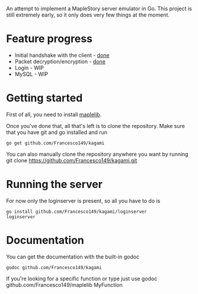 An attempt to implement a MapleStory server emulator in Go.
This project is still extremely early, so it only does very few things at the moment.

Feature progress
============
* Initial handshake with the client - [done](http://www.hnng.moe/f/49)
* Packet decryption/encryption - [done](http://hnng.moe/f/4m)
* Login - WIP
* MySQL - WIP

Getting started
============
First of all, you need to install [maplelib](https://github.com/Francesco149/maplelib).

Once you've done that, all that's left is to clone the repository.
Make sure that you have git and go installed and run

    go get github.com/Francesco149/kagami


You can also manually clone the repository anywhere you want by running
    git clone https://github.com/Francesco149/kagami.git
    
Running the server
============
For now only the loginserver is present, so all you have to do is

    go install github.com/Francesco149/kagami/loginserver
    loginserver
    
Documentation
============
You can get the documentation with the built-in godoc 

    godoc github.com/Francesco149/kagami
    
If you're looking for a specific function or type just use
    godoc github.com/Francesco149/maplelib MyFunction